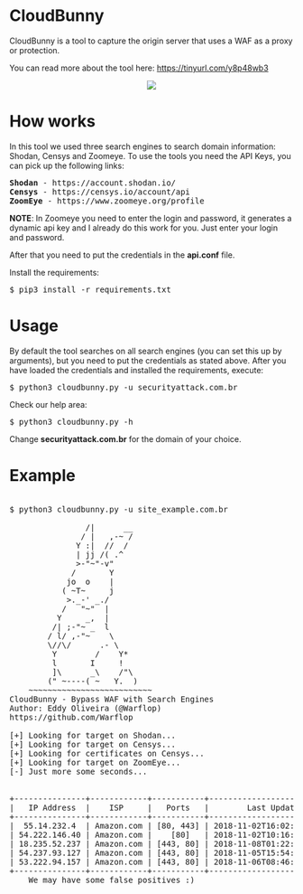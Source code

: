 # CloudBunny

CloudBunny is a tool to capture the origin server that uses a WAF as a proxy or protection.

You can read more about the tool here: https://tinyurl.com/y8p48wb3

<p align="center">
<img src="https://i.imgur.com/CyGo02V.gif">
</p>

# How works

In this tool we used three search engines to search domain information: Shodan, Censys and Zoomeye. To use the tools you need the API Keys, you can pick up the following links:

<pre>
<b>Shodan</b> - https://account.shodan.io/
<b>Censys</b> - https://censys.io/account/api
<b>ZoomEye</b> - https://www.zoomeye.org/profile
</pre>

<b>NOTE</b>: In Zoomeye you need to enter the login and password, it generates a dynamic api key and I already do this work for you. Just enter your login and password.

After that you need to put the credentials in the <b>api.conf</b> file.

Install the requirements:

<pre>
$ pip3 install -r requirements.txt
</pre>

# Usage

By default the tool searches on all search engines (you can set this up by arguments), but you need to put the credentials as stated above. After you have loaded the credentials and installed the requirements, execute:

<pre>
$ python3 cloudbunny.py -u securityattack.com.br
</pre>

Check our help area:

<pre>
$ python3 cloudbunny.py -h
</pre>

Change <b>securityattack.com.br</b> for the domain of your choice.

# Example

<pre>

$ python3 cloudbunny.py -u site_example.com.br

	            /|      __  
	           / |   ,-~ /  
	          Y :|  //  /    
	          | jj /( .^  
	          >-"~"-v"  
	         /       Y    
	        jo  o    |  
	       ( ~T~     j   
	        >._-' _./   
	       /   "~"  |    
	      Y     _,  |      
	     /| ;-"~ _  l    
	    / l/ ,-"~    \  
	    \//\/      .- \  
	     Y        /    Y*  
	     l       I     ! 
	     ]\      _\    /"\ 
	    (" ~----( ~   Y.  )   
	~~~~~~~~~~~~~~~~~~~~~~~~~~    
CloudBunny - Bypass WAF with Search Engines 
Author: Eddy Oliveira (@Warflop)
https://github.com/Warflop 
    
[+] Looking for target on Shodan...
[+] Looking for target on Censys...
[+] Looking for certificates on Censys...
[+] Looking for target on ZoomEye...
[-] Just more some seconds...


+---------------+------------+-----------+----------------------------+
|   IP Address  |    ISP     |   Ports   |        Last Update         |
+---------------+------------+-----------+----------------------------+
|  55.14.232.4  | Amazon.com | [80, 443] | 2018-11-02T16:02:51.074543 |
| 54.222.146.40 | Amazon.com |    [80]   | 2018-11-02T10:16:38.166829 |
| 18.235.52.237 | Amazon.com | [443, 80] | 2018-11-08T01:22:11.323980 |
| 54.237.93.127 | Amazon.com | [443, 80] | 2018-11-05T15:54:40.248599 |
| 53.222.94.157 | Amazon.com | [443, 80] | 2018-11-06T08:46:03.377082 |
+---------------+------------+-----------+----------------------------+
    We may have some false positives :)
</pre>
